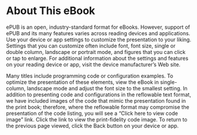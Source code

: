   

# About This eBook

ePUB is an open, industry-standard format for eBooks. However, support of ePUB and its many features varies across reading devices and applications. Use your device or app settings to customize the presentation to your liking. Settings that you can customize often include font, font size, single or double column, landscape or portrait mode, and figures that you can click or tap to enlarge. For additional information about the settings and features on your reading device or app, visit the device manufacturer’s Web site.

Many titles include programming code or configuration examples. To optimize the presentation of these elements, view the eBook in single-column, landscape mode and adjust the font size to the smallest setting. In addition to presenting code and configurations in the reflowable text format, we have included images of the code that mimic the presentation found in the print book; therefore, where the reflowable format may compromise the presentation of the code listing, you will see a “Click here to view code image” link. Click the link to view the print-fidelity code image. To return to the previous page viewed, click the Back button on your device or app.